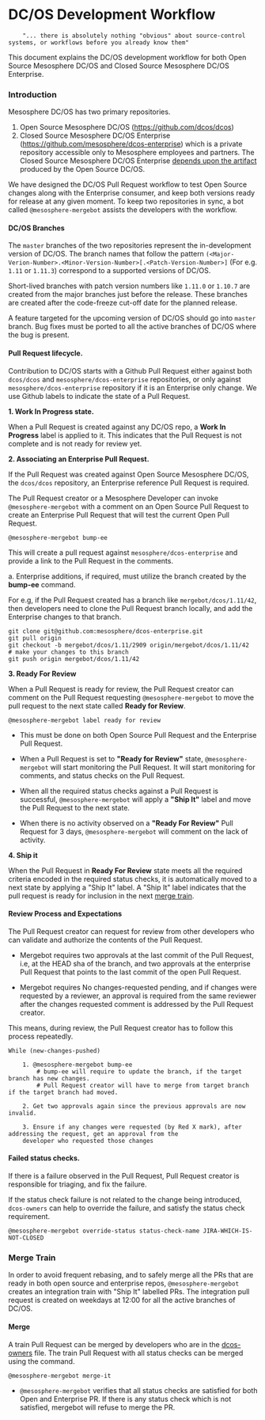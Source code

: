 # DC/OS Development Workflow

        "... there is absolutely nothing "obvious" about source-control systems, or workflows before you already know them"

This document explains the DC/OS development workflow for both Open
Source Mesosphere DC/OS and Closed Source Mesosphere DC/OS Enterprise.

### Introduction

Mesosphere DC/OS has two primary repositories.

1. Open Source Mesosphere DC/OS (https://github.com/dcos/dcos)
2. Closed Source Mesosphere DC/OS Enterprise (https://github.com/mesosphere/dcos-enterprise)
which is a private repository accessible only to Mesosphere employees and partners. The Closed Source Mesosphere DC/OS Enterprise [depends upon the artifact](https://github.com/mesosphere/dcos-enterprise/blob/master/util/build.py) produced by the Open Source DC/OS.

We have designed the DC/OS Pull Request workflow to test Open Source changes along
with the Enterprise consumer, and keep both versions ready for release at any given moment. To keep two
repositories in sync, a bot called `@mesosphere-mergebot` assists the developers with the workflow.

#### DC/OS Branches

The `master` branches of the two repositories represent the in-development version of DC/OS. The branch names that follow the pattern `(<Major-Verion-Number>.<Minor-Version-Number>[.<Patch-Version-Number>]` (For e.g. `1.11` or `1.11.3`) correspond to a supported versions of DC/OS.

Short-lived branches with patch version numbers like `1.11.0` or `1.10.7` are created from the major branches
just before the release. These branches are created after the code-freeze cut-off date for the planned release.

A feature targeted for the upcoming version of DC/OS should go into `master` branch.
Bug fixes must be ported to all the active branches of DC/OS where the bug is present.

#### Pull Request lifecycle.

Contribution to DC/OS starts with a Github Pull Request either against both `dcos/dcos` and `mesosphere/dcos-enterprise` repositories, or only against `mesosphere/dcos-enterprise` repository if it is an Enterprise only change. We use Github labels to indicate the state of a Pull Request.

**1. Work In Progress state.**

When a Pull Request is created against any DC/OS repo, a **Work In Progress** label is applied
to it. This indicates that the Pull Request is not complete and is not ready for review yet.

**2. Associating an Enterprise Pull Request.**

If the Pull Request was created against Open Source Mesosphere DC/OS, the `dcos/dcos` repository, an Enterprise reference Pull Request is required.

The Pull Request creator or a Mesosphere Developer can invoke `@mesosphere-mergebot` with a comment on an
Open Source Pull Request to create an Enterprise Pull Request that will test the current Open Pull Request.

```
@mesosphere-mergebot bump-ee
```

This will create a pull request against `mesosphere/dcos-enterprise`
and provide a link to the Pull Request in the comments.

a. Enterprise additions, if required, must utilize the branch created by the **bump-ee** command.

For e.g, if the Pull Request created has a branch like `mergebot/dcos/1.11/42`, then developers
need to clone the Pull Request branch locally, and add the Enterprise changes to that branch.

```
git clone git@github.com:mesosphere/dcos-enterprise.git
git pull origin
git checkout -b mergebot/dcos/1.11/2909 origin/mergebot/dcos/1.11/42
# make your changes to this branch
git push origin mergebot/dcos/1.11/42
```

**3. Ready For Review**

When a Pull Request is ready for review, the Pull Request creator can comment on the Pull Request
requesting `@mesosphere-mergebot` to move the pull request to the next state called **Ready for Review**.

```
@mesosphere-mergebot label ready for review
```

* This must be done on both Open Source Pull Request and the Enterprise Pull Request.

* When a Pull Request is set to **"Ready for Review"** state, `@mesosphere-mergebot` will start monitoring
the Pull Request. It will start monitoring for comments, and status checks on the Pull Request.

* When all the required status checks against a Pull Request is successful,
`@mesosphere-mergebot` will apply a **"Ship It"** label and move the Pull Request to the next state.

* When there is no activity observed on a **"Ready For Review"** Pull Request
for 3 days, `@mesosphere-mergebot` will comment on the lack of activity.

**4. Ship it**

When the Pull Request in **Ready For Review** state meets all the required criteria encoded in the required
status checks, it is automatically moved to a next state by applying a "Ship It" label. A "Ship It"
label indicates that the pull request is ready for inclusion in the next [merge train](#merge-train).

#### Review Process and Expectations

The Pull Request creator can request for review from other developers who can validate and authorize the contents of the Pull Request.

* Mergebot requires two approvals at the last commit of the Pull Request, i.e, at the HEAD sha of the branch,
  and two approvals at the enterprise Pull Request that points to the last commit of the open Pull Request.

* Mergebot requires No changes-requested pending, and if changes were requested by a reviewer, an approval
 is required from the same reviewer after the changes requested comment is addressed by the Pull Request creator.

This means, during review, the Pull Request creator has to follow this process repeatedly.

    While (new-changes-pushed)

        1. @mesosphere-mergebot bump-ee
            # bump-ee will require to update the branch, if the target branch has new changes.
            # Pull Request creator will have to merge from target branch if the target branch had moved.

        2. Get two approvals again since the previous approvals are now invalid.

        3. Ensure if any changes were requested (by Red X mark), after addressing the request, get an approval from the
        developer who requested those changes

#### Failed status checks.

If there is a failure observed in the Pull Request, Pull Request creator is  responsible for triaging, and fix the failure.

If the status check failure is not related to the change being introduced, `dcos-owners`
can help to override the failure, and satisfy the status check requirement.


```
@mesosphere-mergebot override-status status-check-name JIRA-WHICH-IS-NOT-CLOSED
```

### Merge Train

In order to avoid frequent rebasing, and to safely merge all the PRs that are ready in both open source
and enterprise repos, `@mesosphere-mergebot` creates an integration train with "Ship It" labelled PRs.
The integration pull request is created on weekdays at 12:00 for all the active branches of DC/OS.

#### Merge

A train Pull Request can be merged by developers who are in the [dcos-owners](https://github.com/dcos/dcos/blob/master/owners.json) file.
The train Pull Request with all status checks can be merged using the command.

```
@mesosphere-mergebot merge-it
```

* `@mesosphere-mergebot` verifies that all status checks are satisfied for both Open and Enterprise
PR. If there is any status check which is not satisfied, mergebot will refuse to merge the PR.
